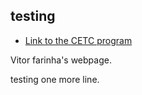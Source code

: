 ## testing
* [Link to the CETC program](https://vfarinhaluz.github.io/program_test)

Vitor farinha's webpage.

testing one more line.
